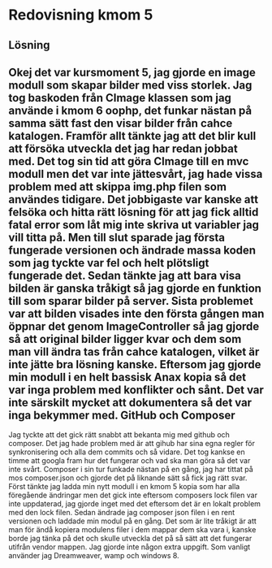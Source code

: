Redovisning kmom 5
=======================
Lösning
--------------
Okej det var kursmoment 5, jag gjorde en image modull som skapar bilder med viss storlek. Jag tog baskoden från CImage klassen som jag använde i kmom 6 oophp, det funkar nästan på samma sätt fast den visar bilder från cahce katalogen. Framför allt tänkte jag att det blir kull att försöka utveckla det jag har redan jobbat med. Det tog sin tid att göra CImage till en mvc modull men det var inte jättesvårt, jag hade vissa problem med att skippa img.php filen som användes tidigare. Det jobbigaste var kanske att felsöka och hitta rätt lösning för att jag fick alltid fatal error som låt mig inte skriva ut variabler jag vill titta på. Men till slut sparade jag första fungerade versionen och ändrade massa koden som jag tyckte var fel och helt plötsligt fungerade det. Sedan tänkte jag att bara visa bilden är ganska tråkigt så jag gjorde en funktion till som sparar bilder på server. Sista problemet var att bilden visades inte den första gången man öppnar det genom ImageController så jag gjorde så att original bilder ligger kvar och dem som man vill ändra tas från cahce katalogen, vilket är inte jätte bra lösning kanske. Eftersom jag gjorde min modull i en helt bassisk Anax kopia så det var inga problem med konflikter och sånt. Det var inte särskilt mycket att dokumentera så det var inga bekymmer med. 
GitHub och Composer
-----------------------
Jag tyckte att det gick rätt snabbt att bekanta mig med github och composer. Det jag hade problem med är att gihub har sina egna regler för synkronisering och alla dem commits och så vidare. Det tog kankse en timme att googla fram hur det fungerar och vad ska man göra så det var inte svårt. Composer i sin tur funkade nästan på en gång, jag har tittat på mos composer.json och gjorde det på liknande sätt så fick jag rätt svar. Först tänkte jag ladda min nytt modull i en kmom 5 kopia som har alla föregående ändringar men det gick inte eftersom composers lock filen var inte uppdaterad, jag gjorde inget med det eftersom det är en lokalt problem med den lock filen. Sedan ändrade jag composer json filen i en rent versionen och laddade min modul på en gång. Det som är lite tråkigt är att man för ändå kopiera modulens filer i dem mappar dem ska vara i, kanske borde jag tänka på det och skulle utveckla det på så sätt att det fungerar utifrån vendor mappen. Jag gjorde inte någon extra uppgift. Som vanligt använder jag Dreamweaver, wamp och windows 8.